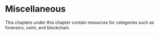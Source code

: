 # Miscellaneous

This chapters under this chapter contain resources for categories such as forensics, osint, and blockchain.
